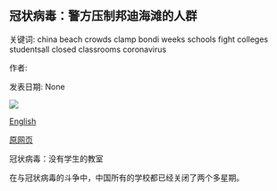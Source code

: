 ## 冠状病毒：警方压制邦迪海滩的人群

关键词: china beach crowds clamp bondi weeks schools fight colleges studentsall closed classrooms coronavirus

作者: 

发表日期: None

![](https://ichef.bbci.co.uk/news/1024/branded_news/10939/production/_111379876_p08796q6.jpg)

[English](Coronavirus%3A%20Police%20clamp%20down%20on%20crowds%20in%20Bondi%20Beach.md)

[原网页](https://www.bbc.com/news/world-australia-51988084)

冠状病毒：没有学生的教室

在与冠状病毒的斗争中，中国所有的学校都已经关闭了两个多星期。